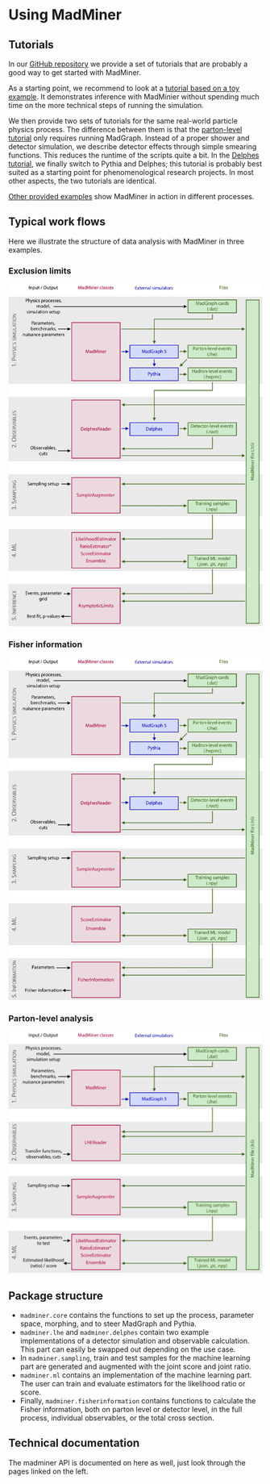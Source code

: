 # Using MadMiner

## Tutorials

In our [GitHub repository](https://github.com/johannbrehmer/madminer) we provide a set of tutorials that are probably
a good way to get started with MadMiner.

As a starting point, we recommend to look at a 
[tutorial based on a toy example](https://github.com/johannbrehmer/madminer/tree/master/examples/tutorial_toy_simulator).
It demonstrates inference with MadMinier without spending much time on the more technical steps of running the simulation.

We then provide two sets of tutorials for the same real-world particle physics process. The difference between them is
that the [parton-level tutorial](https://github.com/johannbrehmer/madminer/tree/master/examples/tutorial_parton_level/) only requires running MadGraph. Instead of a proper
shower and detector simulation, we describe detector effects through simple smearing functions. This reduces the runtime
of the scripts quite a bit. In the [Delphes tutorial](https://github.com/johannbrehmer/madminer/tree/master/examples/tutorial_delphes/), we finally switch to Pythia and
Delphes; this tutorial is probably best suited as a starting point for phenomenological research projects. In most
other aspects, the two tutorials are identical.

[Other provided examples](https://github.com/johannbrehmer/madminer/tree/master/examples) show MadMiner in action in
different processes.

## Typical work flows

Here we illustrate the structure of data analysis with MadMiner in three examples.

### Exclusion limits

![Delphes-level work flow to exclusion limits](img/workflow_delphes_limits.jpg)

### Fisher information

![Delphes-level work flow to Fisher information](img/workflow_delphes_info.jpg)

### Parton-level analysis

![Parton-level work flow](img/workflow_lhe.jpg)

## Package structure

- `madminer.core` contains the functions to set up the process, parameter space, morphing, and to steer MadGraph and
   Pythia.
- `madminer.lhe` and `madminer.delphes` contain two example implementations of a detector simulation and observable
   calculation. This part can easily be swapped out depending on the use case.
- In `madminer.sampling`, train and test samples for the machine learning part are generated and augmented with the
  joint score and joint ratio.
- `madminer.ml`  contains an implementation of the machine learning part. The user can train and evaluate estimators
  for the likelihood ratio or score.
- Finally,  `madminer.fisherinformation` contains functions to calculate the Fisher information, both on parton level
  or detector level, in the full process, individual observables, or the total cross section.

## Technical documentation

The madminer API is documented on here as well, just look through the pages linked on the left.